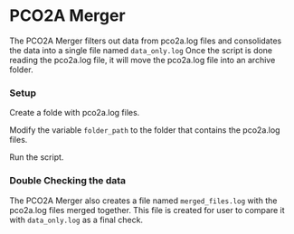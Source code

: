 # PCO2A Merger
The PCO2A Merger filters out data from pco2a.log files and consolidates the data into a single file named `data_only.log` Once the script is done reading the pco2a.log file, it will move the pco2a.log file into an archive folder.

### Setup
Create a folde with pco2a.log files.

Modify the variable `folder_path` to the folder that contains the pco2a.log files.

Run the script.

### Double Checking the data
The PCO2A Merger also creates a file named `merged_files.log` with the pco2a.log files merged together. This file is created for user to compare it with `data_only.log` as a final check.
